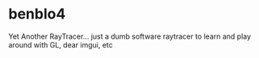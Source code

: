 # benblo4
Yet Another RayTracer... just a dumb software raytracer to learn and play around with GL, dear imgui, etc
